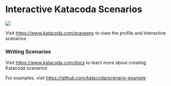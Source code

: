 # Interactive Katacoda Scenarios

[![](http://shields.katacoda.com/katacoda/praveenv/count.svg)](https://www.katacoda.com/praveenv "Get your profile on Katacoda.com")

Visit https://www.katacoda.com/praveenv to view the profile and interactive scenarios

### Writing Scenarios
Visit https://www.katacoda.com/docs to learn more about creating Katacoda scenarios

For examples, visit https://github.com/katacoda/scenario-example
